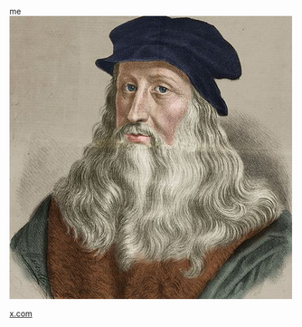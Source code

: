 me
<br/>
![davinci](https://raw.githubusercontent.com/thestonechat/thestonechat/main/davinci.jpg)

[x.com](https://x.com/thestonechat)
